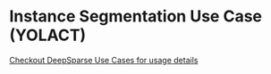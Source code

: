 # Instance Segmentation Use Case (YOLACT)

[Checkout DeepSparse Use Cases for usage details](../../../docs/use-cases/cv/image-segmentation-yolact.md)
